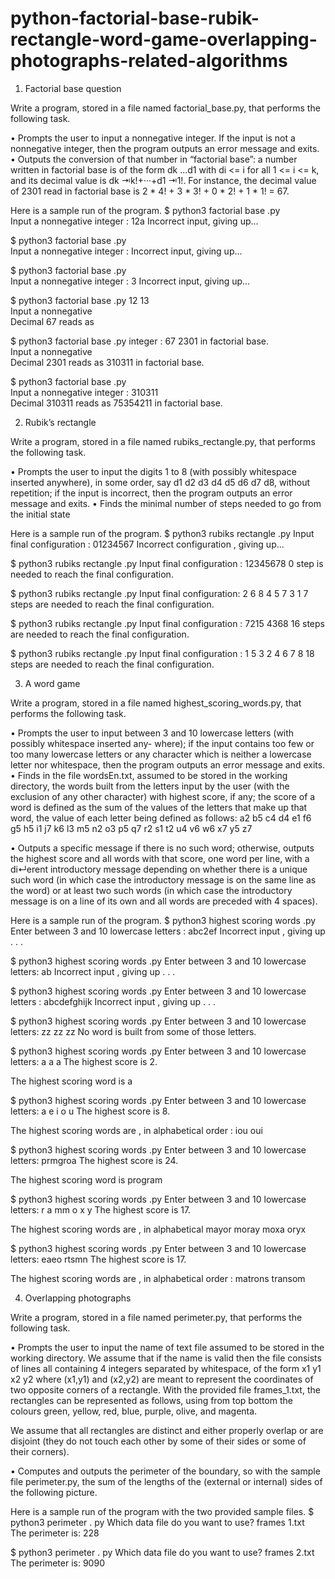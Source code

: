 # python-factorial-base-rubik-rectangle-word-game-overlapping-photographs-related-algorithms

1. Factorial base question

Write a program, stored in a file named factorial_base.py, that performs the following task.

• Prompts the user to input a nonnegative integer. If the input is not a nonnegative integer, then the program outputs an error message and exits.
• Outputs the conversion of that number in “factorial base”: a number written in factorial base is of the form dk ...d1 with di <= i for all 1 <= i <= k, and its decimal value is dk ⇥k!+···+d1 ⇥1!. For instance, the decimal value of 2301 read in factorial base is 2 * 4! + 3 * 3! + 0 * 2! + 1 * 1! = 67.

Here is a sample run of the program.
$ python3 factorial base .py <br/>Input a nonnegative integer : 12a Incorrect input, giving up...

$ python3 factorial base .py <br/>Input a nonnegative integer : Incorrect input, giving up...

$ python3 factorial base .py <br/>Input a nonnegative integer :  3 Incorrect input, giving up...

$ python3 factorial   base .py
  12 13 <br/>
 Input a nonnegative <br/>
Decimal 67 reads as

$ python3 factorial   base .py
integer : 67
2301 in factorial base. <br/>
Input a nonnegative <br/>
Decimal 2301 reads as 310311 in factorial base.

$ python3 factorial base .py <br/>
Input a nonnegative integer : 310311 <br/>
Decimal 310311 reads as 75354211 in factorial base.


2. Rubik’s rectangle

Write a program, stored in a file named rubiks_rectangle.py, that performs the following task.

• Prompts the user to input the digits 1 to 8 (with possibly whitespace inserted anywhere), in some order, say d1 d2 d3 d4 d5 d6 d7 d8, without repetition; if the input is incorrect, then the program outputs an error message and exits.
• Finds the minimal number of steps needed to go from the initial state

Here is a sample run of the program.
$ python3 rubiks rectangle .py
Input final configuration : 01234567
Incorrect configuration , giving up...

$ python3 rubiks rectangle .py
Input final configuration : 12345678
0 step is needed to reach the final configuration.

$ python3 rubiks rectangle .py
Input final configuration: 2 6 8 4 5 7 3 1
7 steps are needed to reach the final configuration.

$ python3 rubiks rectangle .py
Input final configuration : 7215 4368
16 steps are needed to reach the final configuration.

$ python3 rubiks rectangle .py
Input final configuration : 1 5 3 2 4 6 7 8 18 steps are needed to reach the final configuration.

3. A word game

Write a program, stored in a file named highest_scoring_words.py, that performs the following task.

• Prompts the user to input between 3 and 10 lowercase letters (with possibly whitespace inserted any- where); if the input contains too few or too many lowercase letters or any character which is neither a lowercase letter nor whitespace, then the program outputs an error message and exits.
• Finds in the file wordsEn.txt, assumed to be stored in the working directory, the words built from the letters input by the user (with the exclusion of any other character) with highest score, if any; the score of a word is defined as the sum of the values of the letters that make up that word, the value of each letter being defined as follows:
a2	b5	c4	d4	e1	f6	
g5	h5  i1	j7	k6	l3
m5	n2	o3	p5	q7	r2
s1	t2	u4	v6	w6	x7
y5	z7

• Outputs a specific message if there is no such word; otherwise, outputs the highest score and all words with that score, one word per line, with a di↵erent introductory message depending on whether there is a unique such word (in which case the introductory message is on the same line as the word) or at least two such words (in which case the introductory message is on a line of its own and all words are preceded with 4 spaces).

Here is a sample run of the program.
$ python3 highest scoring words .py
Enter between 3 and 10 lowercase letters : abc2ef Incorrect input , giving up . . .

$ python3 highest scoring words .py
Enter between 3 and 10 lowercase letters: ab Incorrect input , giving up . . .

$ python3 highest scoring words .py
Enter between 3 and 10 lowercase letters : abcdefghijk Incorrect input , giving up . . .

$ python3 highest scoring words .py
Enter between 3 and 10 lowercase letters: zz zz zz
No word is built from some of those letters.

$ python3 highest scoring words .py
Enter between 3 and 10 lowercase letters: a a a The highest score is 2.

The highest scoring word is a

$ python3 highest scoring words .py
Enter between 3 and 10 lowercase letters: a e i o u The highest score is 8.

The highest scoring words are , in alphabetical order :
iou
oui

$ python3 highest scoring words .py
Enter between 3 and 10 lowercase letters: prmgroa The highest score is 24.

The highest scoring word is program

$ python3 highest scoring words .py
Enter between 3 and 10 lowercase letters: r a mm o x y The highest score is 17.

The highest scoring words are , in alphabetical
mayor moray moxa oryx

$ python3 highest scoring words .py
Enter between 3 and 10 lowercase letters: eaeo rtsmn The highest score is 17.

The highest scoring words are , in alphabetical order :
matrons transom

4. Overlapping photographs

Write a program, stored in a file named perimeter.py, that performs the following task.

• Prompts the user to input the name of text file assumed to be stored in the working directory. We assume that if the name is valid then the file consists of lines all containing 4 integers separated by whitespace, of the form x1 y1 x2 y2 where (x1,y1) and (x2,y2) are meant to represent the coordinates of two opposite corners of a rectangle. With the provided file frames_1.txt, the rectangles can be represented as follows, using from top bottom the colours green, yellow, red, blue, purple, olive, and magenta.

We assume that all rectangles are distinct and either properly overlap or are disjoint (they do not touch
each other by some of their sides or some of their corners).

• Computes and outputs the perimeter of the boundary, so with the sample file perimeter.py, the sum
of the lengths of the (external or internal) sides of the following picture.

Here is a sample run of the program with the two provided sample files.
$ python3 perimeter . py
Which data file do you want to use? frames 1.txt <br/>
The perimeter is: 228

$ python3 perimeter . py
Which data file do you want to use? frames 2.txt <br/>
The perimeter is: 9090





